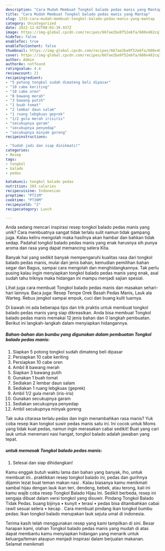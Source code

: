 ```yaml
---
description: "Cara Mudah Membuat Tongkol balado pedas manis yang Mantap"
title: "Cara Mudah Membuat Tongkol balado pedas manis yang Mantap"
slug: 1315-cara-mudah-membuat-tongkol-balado-pedas-manis-yang-mantap
category: Uncategorized
date: 2022-12-02T08:03:39.937Z
image: https://img-global.cpcdn.com/recipes/667ae2ba9f52e6fa/680x482cq70/tongkol-balado-pedas-manis-foto-resep-utama.jpg
hideToc: false
enableToc: true
enableTocContent: false
thumbnail: https://img-global.cpcdn.com/recipes/667ae2ba9f52e6fa/680x482cq70/tongkol-balado-pedas-manis-foto-resep-utama.jpg
cover: https://img-global.cpcdn.com/recipes/667ae2ba9f52e6fa/680x482cq70/tongkol-balado-pedas-manis-foto-resep-utama.jpg
author: Admin
authorAv: notfound
ratingvalue: 4.4
reviewcount: 21
recipeingredient:
- "5 potong tongkol sudah dimateng beli dipasar"
- "10 cabe keriting"
- "10 cabe oren"
- "8 bawang merah"
- "3 bawang putih"
- "1 buah tomat"
- "2 lembar daun salam"
- "1 ruang lebgkuas geprek"
- "1/2 gula merah irisiris"
- "secukupnya garam"
- "secukupnya penyedap"
- "secukupnya minyak goreng"
recipeinstructions:

- "Sudah jadi dan siap dinikmati!"
categories:
- Resep
tags:
- tongkol
- balado
- pedas

katakunci: tongkol balado pedas 
nutrition: 203 calories
recipecuisine: Indonesian
preptime: "PT21M"
cooktime: "PT30M"
recipeyield: "2"
recipecategory: Lunch

---
```





Anda sedang mencari inspirasi resep tongkol balado pedas manis yang unik? Cara membuatnya sangat tidak terlalu sulit namun tidak gampang juga. Kalau keliru mengolah maka hasilnya akan hambar dan bahkan tidak sedap. Padahal tongkol balado pedas manis yang enak harusnya sih punya aroma dan rasa yang dapat memancing selera Kita.





Banyak hal yang sedikit banyak mempengaruhi kualitas rasa dari tongkol balado pedas manis, mulai dari jenis bahan, kemudian pemilihan bahan segar dan Bagus, sampai cara mengolah dan menghidangkannya. Tak perlu pusing kalau ingin menyiapkan tongkol balado pedas manis yang enak,      asal sudah tahu triknya maka hidangan ini mampu menjadi sajian spesial.














Lihat juga cara membuat Tongkol balado pedas manis dan masakan sehari-hari lainnya. Baca juga: Resep Tempe Orek Basah Pedas Manis, Lauk ala Warteg. Rebus jengkol sampai empuk, cuci dan buang kulit luarnya.






Di bawah ini ada beberapa tips dan trik praktis untuk membuat tongkol balado pedas manis yang siap dikreasikan. Anda bisa membuat Tongkol balado pedas manis memakai 12 jenis bahan dan 0 langkah pembuatan. Berikut ini langkah-langkah dalam menyiapkan hidangannya.

<!--inarticleads1-->

##### Bahan-bahan dan bumbu yang digunakan dalam pembuatan Tongkol balado pedas manis:

1. Siapkan 5 potong tongkol sudah dimateng beli dipasar
1. Persiapkan 10 cabe keriting
1. Persiapkan 10 cabe oren
1. Ambil 8 bawang merah
1. Siapkan 3 bawang putih
1. Gunakan 1 buah tomat
1. Sediakan 2 lembar daun salam
1. Sediakan 1 ruang lebgkuas (geprek)
1. Ambil 1/2 gula merah (iris-iris)
1. Gunakan secukupnya garam
1. Sediakan secukupnya penyedap
1. Ambil secukupnya minyak goreng


Tak suka citarasa terlalu pedas dan ingin menambahkan rasa manis? Yuk coba resep ikan tongkol suwir pedas manis satu ini. Ini cocok untuk Moms yang tidak kuat pedas, namun ingin merasakan cabai sedikit! Buat yang cari lauk untuk menemani nasi hangat, tongkol balado adalah jawaban yang tepat. 

<!--inarticleads2-->

#####  untuk memasak Tongkol balado pedas manis:


1. Selesai dan siap dihidangkan!

Kamu enggak butuh waktu lama dan bahan yang banyak, lho, untuk membuat ini.. praktikkan resep tongkol balado ini, pedas dan gurihnya dijamin lezat buat teman makan nasi . Kalau biasanya kamu menikmati sambal hijau dengan lauk ikan teri, dendeng, bebek, atau terong, kali ini kamu wajib coba resep Tongkol Balado Hijau Ini. Sedikit berbeda, resep ini sengaja dibuat dalam versi tongkol yang disuwir. Pindang Tongkol Balado Tidak Pedas. buang bijinya • kunyit • terasi • pedas bisa ditambahkan cabai rawit sesuai selera • kecap . Cara membuat pindang ikan tongkol bumbu pedas: Ikan tongkol balado merupakan lauk sejuta umat di indonesia. 

Terima kasih telah menggunakan resep yang kami tampilkan di sini. Besar harapan kami, olahan Tongkol balado pedas manis yang mudah di atas dapat membantu kamu menyiapkan hidangan yang menarik untuk keluarga/teman ataupun menjadi inspirasi dalam berjualan makanan. Selamat menikmati
